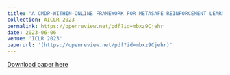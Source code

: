 ```yaml
---
title: "A CMDP-WITHIN-ONLINE FRAMEWORK FOR METASAFE REINFORCEMENT LEARNING"
collection: AICLR 2023
permalink: https://openreview.net/pdf?id=mbxz9Cjehr
date: 2023-06-06
venue: 'ICLR 2023'
paperurl: '(https://openreview.net/pdf?id=mbxz9Cjehr)'
---
```


[Download paper here](https://openreview.net/pdf?id=mbxz9Cjehr)
